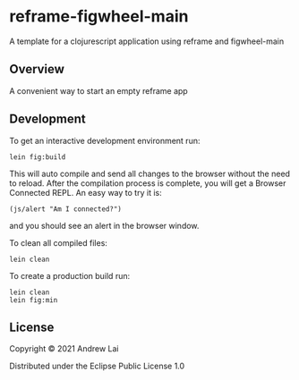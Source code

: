# reframe-figwheel-main

A template for a clojurescript application using reframe and figwheel-main

## Overview

A convenient way to start an empty reframe app

## Development

To get an interactive development environment run:

    lein fig:build

This will auto compile and send all changes to the browser without the
need to reload. After the compilation process is complete, you will
get a Browser Connected REPL. An easy way to try it is:

    (js/alert "Am I connected?")

and you should see an alert in the browser window.

To clean all compiled files:

	lein clean

To create a production build run:

	lein clean
	lein fig:min


## License

Copyright © 2021 Andrew Lai

Distributed under the Eclipse Public License 1.0
